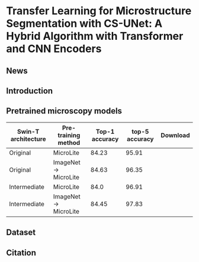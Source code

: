 # Transfer Learning for Microstructure Segmentation with CS-UNet: A Hybrid Algorithm with Transformer and CNN Encoders
## News

## Introduction

## Pretrained microscopy models

| Swin-T architecture | Pre-training method |Top-1 accuracy|top-5 accuracy | Download|
| --- | --- | --- | --- | --- |
| Original | MicroLite | 84.23 | 95.91 |  |
| Original | ImageNet → MicroLite  | 84.63 | 96.35  |  |
| Intermediate | MicroLite | 84.0 | 96.91  |   |
| Intermediate | ImageNet → MicroLite | 84.45 | 97.83 |  |


## Dataset

## Citation


